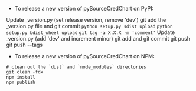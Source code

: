 - To release a new version of pySourceCredChart on PyPI:

Update _version.py (set release version, remove 'dev')
git add the _version.py file and git commit
`python setup.py sdist upload`
`python setup.py bdist_wheel upload`
`git tag -a X.X.X -m 'comment'`
Update _version.py (add 'dev' and increment minor)
git add and git commit
git push
git push --tags

- To release a new version of pySourceCredChart on NPM:

```
# clean out the `dist` and `node_modules` directories
git clean -fdx
npm install
npm publish
```
